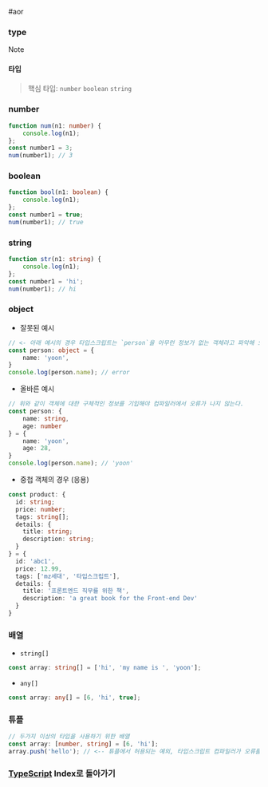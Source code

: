 #aor 
### type
>[!note]
>#### 타입
>
>>핵심 타입: `number` `boolean` `string`

### number
```ts
function num(n1: number) {
	console.log(n1);
};
const number1 = 3;
num(number1); // 3
```
### boolean
```ts
function bool(n1: boolean) {
	console.log(n1);
};
const number1 = true;
num(number1); // true
```
### string
```ts
function str(n1: string) {
	console.log(n1);
};
const number1 = 'hi';
num(number1); // hi
```
### object
- 잘못된 예시
```ts
// <- 아래 예시의 경우 타입스크립트는 `person`을 아무런 정보가 없는 객체라고 파악해 오류를 일으킨다.
const person: object = { 
	name: 'yoon',
}
console.log(person.name); // error
```
- 올바른 예시
```ts
// 위와 같이 객체에 대한 구체적인 정보를 기입해야 컴파일러에서 오류가 나지 않는다.
const person: {
	name: string,
	age: number
} = { 
	name: 'yoon',
	age: 28,
}
console.log(person.name); // 'yoon'
```
- 중첩 객체의 경우 (응용)
```ts
const product: {
  id: string;
  price: number;
  tags: string[];
  details: {
    title: string;
    description: string;
  }
} = {
  id: 'abc1',
  price: 12.99,
  tags: ['mz세대', '타입스크립트'],
  details: {
    title: '프론트엔드 직무를 위한 책',
    description: 'a great book for the Front-end Dev'
  }
}
```
### 배열
- `string[]`
```ts
const array: string[] = ['hi', 'my name is ', 'yoon'];
```
- `any[]`
```ts
const array: any[] = [6, 'hi', true];
```
### 튜플
```ts
// 두가지 이상의 타입을 사용하기 위한 배열
const array: [number, string] = [6, 'hi'];
array.push('hello'); // <-- 튜플에서 허용되는 예외, 타입스크립트 컴파일러가 오류를 직접 잡을 수 없다.
```
### [TypeScript](../../Dev-Index/TypeScript.md) Index로 돌아가기